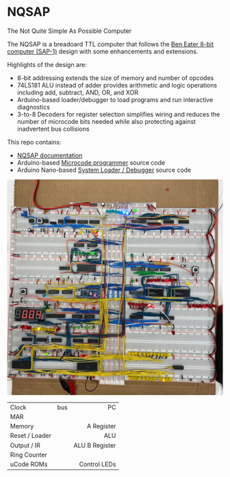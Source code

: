 # NQSAP

The Not Quite Simple As Possible Computer

The NQSAP is a breadoard TTL computer that follows the
[Ben Eater 8-bit computer (SAP-1)](https://eater.net/8bit) design with some enhancements
and extensions.

Highlights of the design are:

* 8-bit addressing extends the size of memory and number of opcodes
* 74LS181 ALU instead of adder provides arithmetic and logic operations including add,
  subtract, AND, OR, and XOR
* Arduino-based loader/debugger to load programs and run interactive diagnostics
* 3-to-8 Decoders for register selection simplifies wiring and reduces the number of
  microcode bits needed while also protecting against inadvertent bus collisions

This repo contains:

* [NQSAP documentation](https://tomnisbet.github.io/nqsap/)
* Arduino-based [Microcode programmer](https://github.com/TomNisbet/nqsap/arduino-microcode) source code
* Arduino Nano-based [System Loader / Debugger](https://github.com/TomNisbet/nqsap/arduino-loader) source code

[![NQSAP Breadboard Computer](docs/assets/images/nqsap.jpg "NQSAP breadboard computer")](assets/images/nqsap.jpg)

|                 |     |              |
|:---             |:---:|          ---:|
| Clock           | bus |PC            |
|MAR              |     |              |
|Memory           |     |A Register    |
|Reset / Loader   |     |ALU           |
|Output / IR      |     |ALU B Register|
|Ring Counter     |     |              |
|uCode ROMs       |     |Control LEDs  |
